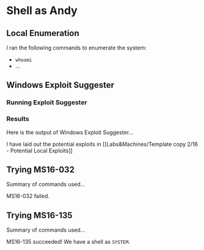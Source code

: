# Shell as Andy

## Local Enumeration

I ran the following commands to enumerate the system:
- `whoami`
- ...

## Windows Exploit Suggester

### Running Exploit Suggester

### Results

Here is the output of Windows Exploit Suggester...

I have laid out the potential exploits in [[Labs&Machines/Template copy 2/16 - Potential Local Exploits]]

## Trying MS16-032

Summary of commands used...

MS16-032 failed.

## Trying MS16-135

Summary of commands used...

MS16-135 succeeded! We have a shell as `SYSTEM`.
